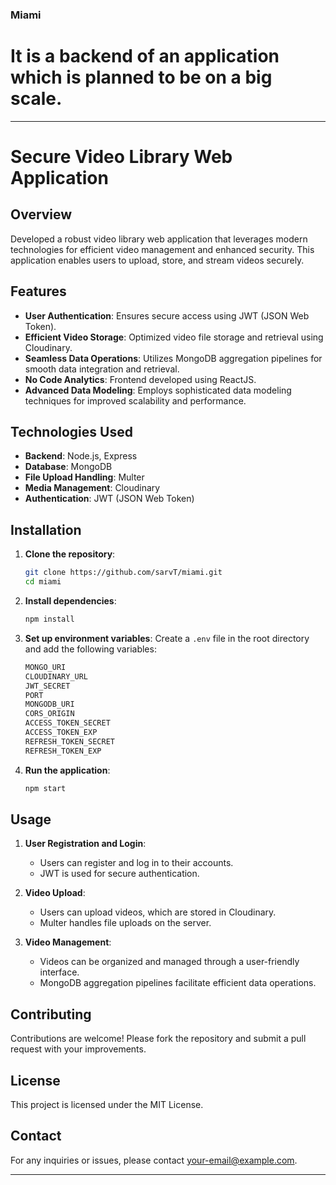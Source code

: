 ### Miami
# It is a backend of an application which is planned to be on a big scale.

---

# Secure Video Library Web Application

## Overview
Developed a robust video library web application that leverages modern technologies for efficient video management and enhanced security. This application enables users to upload, store, and stream videos securely.

## Features
- **User Authentication**: Ensures secure access using JWT (JSON Web Token).
- **Efficient Video Storage**: Optimized video file storage and retrieval using Cloudinary.
- **Seamless Data Operations**: Utilizes MongoDB aggregation pipelines for smooth data integration and retrieval.
- **No Code Analytics**: Frontend developed using ReactJS.
- **Advanced Data Modeling**: Employs sophisticated data modeling techniques for improved scalability and performance.

## Technologies Used
- **Backend**: Node.js, Express
- **Database**: MongoDB
- **File Upload Handling**: Multer
- **Media Management**: Cloudinary
- **Authentication**: JWT (JSON Web Token)

## Installation

1. **Clone the repository**:
   ```bash
   git clone https://github.com/sarvT/miami.git
   cd miami
   ```

2. **Install dependencies**:
   ```bash
   npm install
   ```

3. **Set up environment variables**:
   Create a `.env` file in the root directory and add the following variables:
   ```bash
   MONGO_URI
   CLOUDINARY_URL
   JWT_SECRET
   PORT
   MONGODB_URI
   CORS_ORIGIN
   ACCESS_TOKEN_SECRET
   ACCESS_TOKEN_EXP
   REFRESH_TOKEN_SECRET
   REFRESH_TOKEN_EXP
   ```

4. **Run the application**:
   ```bash
   npm start
   ```

## Usage

1. **User Registration and Login**:
   - Users can register and log in to their accounts.
   - JWT is used for secure authentication.

2. **Video Upload**:
   - Users can upload videos, which are stored in Cloudinary.
   - Multer handles file uploads on the server.

3. **Video Management**:
   - Videos can be organized and managed through a user-friendly interface.
   - MongoDB aggregation pipelines facilitate efficient data operations.

## Contributing
Contributions are welcome! Please fork the repository and submit a pull request with your improvements.

## License
This project is licensed under the MIT License.

## Contact
For any inquiries or issues, please contact [your-email@example.com](mailto:sarveshmote56@example.com).

---
